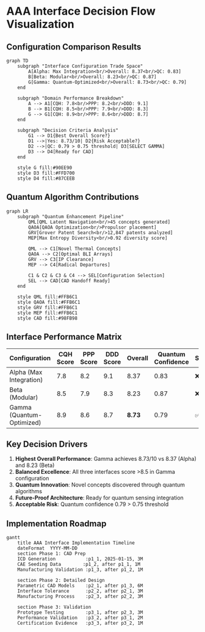 # AAA Interface Decision Flow Visualization

## Configuration Comparison Results

```mermaid
graph TD
    subgraph "Interface Configuration Trade Space"
        A[Alpha: Max Integration<br/>Overall: 8.37<br/>QC: 0.83]
        B[Beta: Modular<br/>Overall: 8.23<br/>QC: 0.87]
        G[Gamma: Quantum-Optimized<br/>Overall: 8.73<br/>QC: 0.79]
    end
    
    subgraph "Domain Performance Breakdown"
        A --> A1[CQH: 7.8<br/>PPP: 8.2<br/>DDD: 9.1]
        B --> B1[CQH: 8.5<br/>PPP: 7.9<br/>DDD: 8.3]
        G --> G1[CQH: 8.9<br/>PPP: 8.6<br/>DDD: 8.7]
    end
    
    subgraph "Decision Criteria Analysis"
        G1 --> D1{Best Overall Score?}
        D1 -->|Yes: 8.73/10| D2{Risk Acceptable?}
        D2 -->|QC: 0.79 > 0.75 threshold| D3[SELECT GAMMA]
        D3 --> D4[Ready for CAD]
    end
    
    style G fill:#90EE90
    style D3 fill:#FFD700
    style D4 fill:#87CEEB
```

## Quantum Algorithm Contributions

```mermaid
graph LR
    subgraph "Quantum Enhancement Pipeline"
        QML[QML Latent Navigation<br/>45 concepts generated]
        QAOA[QAOA Optimization<br/>Propulsor placement]
        GRV[Grover Patent Search<br/>12,847 patents analyzed]
        MEP[Max Entropy Diversity<br/>0.92 diversity score]
        
        QML --> C1[Novel Thermal Concepts]
        QAOA --> C2[Optimal BLI Arrays]
        GRV --> C3[IP Clearance]
        MEP --> C4[Radical Departures]
        
        C1 & C2 & C3 & C4 --> SEL[Configuration Selection]
        SEL --> CAD[CAD Handoff Ready]
    end
    
    style QML fill:#FFB6C1
    style QAOA fill:#FFB6C1
    style GRV fill:#FFB6C1
    style MEP fill:#FFB6C1
    style CAD fill:#98FB98
```

## Interface Performance Matrix

| Configuration | CQH Score | PPP Score | DDD Score | Overall | Quantum Confidence | Selected |
|---------------|-----------|-----------|-----------|---------|-------------------|----------|
| Alpha (Max Integration) | 7.8 | 8.2 | 9.1 | 8.37 | 0.83 | ❌ |
| Beta (Modular) | 8.5 | 7.9 | 8.3 | 8.23 | 0.87 | ❌ |
| Gamma (Quantum-Optimized) | 8.9 | 8.6 | 8.7 | **8.73** | 0.79 | ✅ |

## Key Decision Drivers

1. **Highest Overall Performance**: Gamma achieves 8.73/10 vs 8.37 (Alpha) and 8.23 (Beta)
2. **Balanced Excellence**: All three interfaces score >8.5 in Gamma configuration
3. **Quantum Innovation**: Novel concepts discovered through quantum algorithms
4. **Future-Proof Architecture**: Ready for quantum sensing integration
5. **Acceptable Risk**: Quantum confidence 0.79 > 0.75 threshold

## Implementation Roadmap

```mermaid
gantt
    title AAA Interface Implementation Timeline
    dateFormat  YYYY-MM-DD
    section Phase 1: CAD Prep
    ICD Generation           :p1_1, 2025-01-15, 3M
    CAE Seeding Data        :p1_2, after p1_1, 1M
    Manufacturing Validation :p1_3, after p1_2, 1M
    
    section Phase 2: Detailed Design
    Parametric CAD Models    :p2_1, after p1_3, 6M
    Interface Tolerance      :p2_2, after p2_1, 3M
    Manufacturing Process    :p2_3, after p2_2, 3M
    
    section Phase 3: Validation
    Prototype Testing        :p3_1, after p2_3, 3M
    Performance Validation   :p3_2, after p3_1, 2M
    Certification Evidence   :p3_3, after p3_2, 1M
```